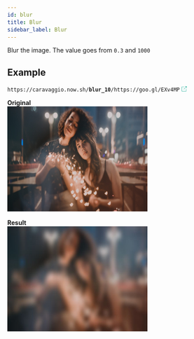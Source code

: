 ```yaml
---
id: blur
title: Blur
sidebar_label: Blur
---
```


Blur the image. The value goes from `0.3` and `1000`

## Example

<code>https&#8203;:&#8203;//caravaggio.now.sh/<strong>blur_10</strong>/https&#8203;:&#8203;//goo.gl/EXv4MP</code>&nbsp;<a href="https://caravaggio.now.sh/blur_10/https://goo.gl/Pe7YrK" alt="go" target="_blank"><img style="display:inline" src="assets/external.png" width="12" /></a>


**Original**     
<img width="320" height="240" src="assets/example/girls.jpeg" />

**Result**     
<img width="320" height="240" src="assets/example/blur.jpeg" />